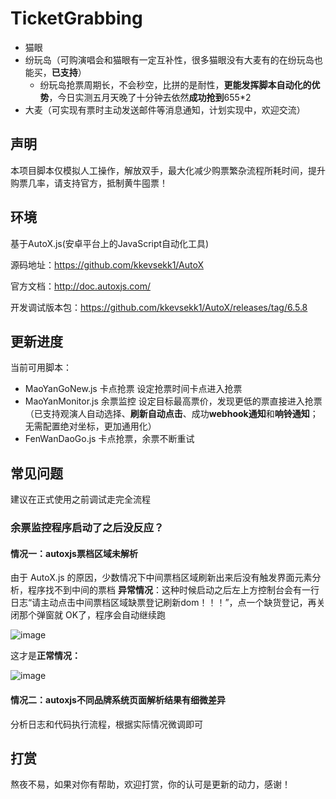 # TicketGrabbing
- 猫眼
- 纷玩岛（可购演唱会和猫眼有一定互补性，很多猫眼没有大麦有的在纷玩岛也能买，**已支持**）
  - 纷玩岛抢票周期长，不会秒空，比拼的是耐性，**更能发挥脚本自动化的优势**，今日实测五月天晚了十分钟去依然**成功抢到**655*2
- 大麦（可实现有票时主动发送邮件等消息通知，计划实现中，欢迎交流）

## 声明
本项目脚本仅模拟人工操作，解放双手，最大化减少购票繁杂流程所耗时间，提升购票几率，请支持官方，抵制黄牛囤票！

## 环境
基于AutoX.js(安卓平台上的JavaScript自动化工具)

源码地址：https://github.com/kkevsekk1/AutoX

官方文档：http://doc.autoxjs.com/

开发调试版本包：https://github.com/kkevsekk1/AutoX/releases/tag/6.5.8


## 更新进度
当前可用脚本：
- MaoYanGoNew.js 卡点抢票 设定抢票时间卡点进入抢票
- MaoYanMonitor.js 余票监控 设定目标最高票价，发现更低的票直接进入抢票（已支持观演人自动选择、**刷新自动点击**、成功**webhook通知**和**响铃通知**；无需配置绝对坐标，更加通用化）
- FenWanDaoGo.js 卡点抢票，余票不断重试

## 常见问题
建议在正式使用之前调试走完全流程

### 余票监控程序启动了之后没反应？
#### 情况一：autoxjs票档区域未解析
由于 AutoX.js 的原因，少数情况下中间票档区域刷新出来后没有触发界面元素分析，程序找不到中间的票档
**异常情况**：这种时候启动之后左上方控制台会有一行日志“请主动点击中间票档区域缺票登记刷新dom！！！”，点一个缺货登记，再关闭那个弹窗就 OK了，程序会自动继续跑

![image](https://github.com/Pactum7/ticket-grabbing/assets/45119228/3a7e536b-6f82-41e2-bf47-b2c599599978)

这才是**正常情况：**

![image](https://github.com/Pactum7/ticket-grabbing/assets/45119228/16ce51c3-27b1-4d21-a79e-f240d79ca7f8)


#### 情况二：autoxjs不同品牌系统页面解析结果有细微差异
分析日志和代码执行流程，根据实际情况微调即可



## 打赏
熬夜不易，如果对你有帮助，欢迎打赏，你的认可是更新的动力，感谢！


